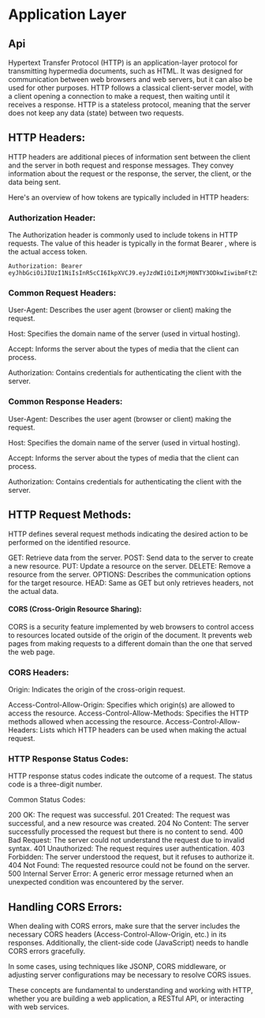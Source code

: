# Application Layer

## Api

<p>
Hypertext Transfer Protocol (HTTP) is an application-layer protocol for transmitting hypermedia documents, such as HTML. It was designed for communication between web browsers and web servers, but it can also be used for other purposes. HTTP follows a classical client-server model, with a client opening a connection to make a request, then waiting until it receives a response. HTTP is a stateless protocol, meaning that the server does not keep any data (state) between two requests.
</p>


## HTTP Headers:
<p>
HTTP headers are additional pieces of information sent between the client and the server in both request and response messages. They convey information about the request or the response, the server, the client, or the data being sent.

Here's an overview of how tokens are typically included in HTTP headers:

### Authorization Header:

The Authorization header is commonly used to include tokens in HTTP requests. The value of this header is typically in the format Bearer <token>, where <token> is the actual access token.

```
Authorization: Bearer eyJhbGciOiJIUzI1NiIsInR5cCI6IkpXVCJ9.eyJzdWIiOiIxMjM0NTY3ODkwIiwibmFtZSI6IkpvaG4gRG9lIiwiaWF0IjoxNTE2MjM5MDIyfQ.SflKxwRJSMeKKF2QT4fwpMeJf36POk6yJV_adQssw5c

```

</p>

### Common Request Headers:

User-Agent: Describes the user agent (browser or client) making the request.

Host: Specifies the domain name of the server (used in virtual hosting).

Accept: Informs the server about the types of media that the client can process.

Authorization: Contains credentials for authenticating the client with the server.

### Common Response Headers:

User-Agent: Describes the user agent (browser or client) making the request.

Host: Specifies the domain name of the server (used in virtual hosting).

Accept: Informs the server about the types of media that the client can process.

Authorization: Contains credentials for authenticating the client with the server.

## HTTP Request Methods:

HTTP defines several request methods indicating the desired action to be performed on the identified resource.

GET: Retrieve data from the server.
POST: Send data to the server to create a new resource.
PUT: Update a resource on the server.
DELETE: Remove a resource from the server.
OPTIONS: Describes the communication options for the target resource.
HEAD: Same as GET but only retrieves headers, not the actual data.

#### CORS (Cross-Origin Resource Sharing):

CORS is a security feature implemented by web browsers to control access to resources located outside of the origin of the document. It prevents web pages from making requests to a different domain than the one that served the web page.

### CORS Headers:

Origin: Indicates the origin of the cross-origin request.

Access-Control-Allow-Origin: Specifies which origin(s) are allowed to access the resource.
Access-Control-Allow-Methods: Specifies the HTTP methods allowed when accessing the resource.
Access-Control-Allow-Headers: Lists which HTTP headers can be used when making the actual request.

### HTTP Response Status Codes:

HTTP response status codes indicate the outcome of a request. The status code is a three-digit number.

Common Status Codes:

200 OK: The request was successful.
201 Created: The request was successful, and a new resource was created.
204 No Content: The server successfully processed the request but there is no content to send.
400 Bad Request: The server could not understand the request due to invalid syntax.
401 Unauthorized: The request requires user authentication.
403 Forbidden: The server understood the request, but it refuses to authorize it.
404 Not Found: The requested resource could not be found on the server.
500 Internal Server Error: A generic error message returned when an unexpected condition was encountered by the server.

## Handling CORS Errors:

When dealing with CORS errors, make sure that the server includes the necessary CORS headers (Access-Control-Allow-Origin, etc.) in its responses. Additionally, the client-side code (JavaScript) needs to handle CORS errors gracefully.

In some cases, using techniques like JSONP, CORS middleware, or adjusting server configurations may be necessary to resolve CORS issues.

These concepts are fundamental to understanding and working with HTTP, whether you are building a web application, a RESTful API, or interacting with web services.